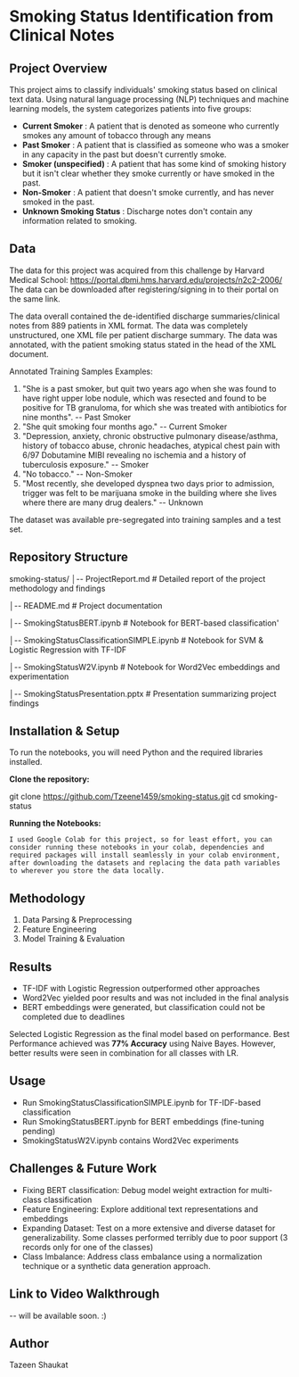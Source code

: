 # Smoking Status Identification from Clinical Notes  

## Project Overview  
This project aims to classify individuals' smoking status based on clinical text data. Using natural language processing (NLP) techniques and machine learning models, the system categorizes patients into five groups:  

- **Current Smoker**  : A patient that is denoted as someone who currently smokes any amount of tobacco through any means
- **Past Smoker**  :  A patient that is classified as someone who was a smoker in any capacity in the past but doesn't currently smoke. 
- **Smoker (unspecified)**  : A patient that has some kind of smoking history but it isn't clear whether they smoke currently or have smoked in the past.
- **Non-Smoker**  : A patient that doesn't smoke currently, and has never smoked in the past.
- **Unknown Smoking Status**  : Discharge notes don't contain any information related to smoking. 



## Data 

The data for this project was acquired from this challenge by Harvard Medical School: https://portal.dbmi.hms.harvard.edu/projects/n2c2-2006/ The data can be downloaded after registering/signing in to their portal on the same link. 

The data overall contained the de-identified discharge summaries/clinical notes from 889 patients in XML format. The data was completely unstructured, one XML file per patient discharge summary. The data was annotated, with the patient smoking status stated in the head of the XML document. 

Annotated Training Samples Examples:

1. "She is a past smoker, but quit two years ago when she was found to have right upper lobe nodule, which was resected and found to be positive for TB granuloma, for which she was treated with antibiotics for nine months". -- Past Smoker
2. "She quit smoking four months ago." -- Current Smoker
3. "Depression, anxiety, chronic obstructive pulmonary disease/asthma, history of tobacco abuse, chronic headaches, atypical chest pain with 6/97 Dobutamine MIBI revealing no ischemia and a history of tuberculosis exposure." -- Smoker
4. "No tobacco." -- Non-Smoker
5. "Most recently, she developed dyspnea two days prior to admission, trigger was felt to be marijuana smoke in the building where she lives where there are many drug dealers." -- Unknown

The dataset was available pre-segregated into training samples and a test set.  

## Repository Structure  


smoking-status/ │-- ProjectReport.md # Detailed report of the project methodology and findings

│-- README.md # Project documentation

│-- SmokingStatusBERT.ipynb # Notebook for BERT-based classification'

│-- SmokingStatusClassificationSIMPLE.ipynb # Notebook for SVM & Logistic Regression with TF-IDF

│-- SmokingStatusW2V.ipynb # Notebook for Word2Vec embeddings and experimentation

│-- SmokingStatusPresentation.pptx # Presentation summarizing project findings


## Installation & Setup  
To run the notebooks, you will need Python and the required libraries installed.  

**Clone the repository:**  
   
   git clone https://github.com/Tzeene1459/smoking-status.git
   cd smoking-status

**Running the Notebooks:**

    I used Google Colab for this project, so for least effort, you can consider running these notebooks in your colab, dependencies and required packages will install seamlessly in your colab environment, after downloading the datasets and replacing the data path variables to wherever you store the data locally. 

## Methodology

1. Data Parsing & Preprocessing
2. Feature Engineering
3. Model Training & Evaluation

## Results 

- TF-IDF with Logistic Regression outperformed other approaches
- Word2Vec yielded poor results and was not included in the final analysis
- BERT embeddings were generated, but classification could not be completed due to deadlines 

Selected Logistic Regression as the final model based on performance. Best Performance achieved was **77% Accuracy** using Naive Bayes. However, better results were seen in combination for all classes with LR.  

## Usage

- Run SmokingStatusClassificationSIMPLE.ipynb for TF-IDF-based classification
- Run SmokingStatusBERT.ipynb for BERT embeddings (fine-tuning pending)
- SmokingStatusW2V.ipynb contains Word2Vec experiments

## Challenges & Future Work

- Fixing BERT classification: Debug model weight extraction for multi-class classification
- Feature Engineering: Explore additional text representations and embeddings
- Expanding Dataset: Test on a more extensive and diverse dataset for generalizability. Some classes performed terribly due to poor support (3 records only for one of the classes)
- Class Imbalance: Address class embalance using a normalization technique or a synthetic data generation approach. 

## Link to Video Walkthrough 

-- will be available soon. :) 

## Author 

Tazeen Shaukat

